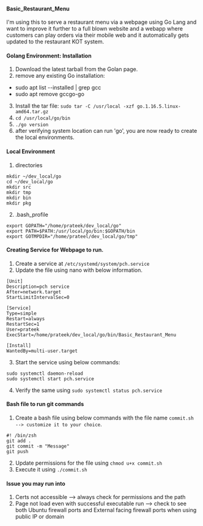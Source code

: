 #### Basic_Restaurant_Menu
I'm using this to serve a restaurant menu via a webpage using Go Lang and want to improve it further to a full blown website and a webapp where customers can play orders via their mobile web and it automatically gets updated to the restaurant KOT system.

#### Golang Environment: Installation 
1. Download the latest tarball from the Golan page. 
2. remove any existing Go installation:
  * sudo apt list --installed | grep gcc
  * sudo apt remove gccgo-go 
3. Install the tar file: `sudo tar -C /usr/local -xzf go.1.16.5.linux-amd64.tar.gz`
4. `cd /usr/local/go/bin`
5. `./go version`
6. after verifying system location can run 'go', you are now ready to create the local environments. 

#### Local Environment 
1. directories 
```
mkdir ~/dev_local/go
cd ~/dev_local/go
mkdir src
mkdir tmp
mkdir bin
mkdir pkg
```
2. .bash_profile
```
export GOPATH="/home/prateek/dev_local/go"
export PATH=$PATH:/usr/local/go/bin:$GOPATH/bin
export GOTMPDIR="/home/prateel/dev_local/go/tmp"
```

#### Creating Service for Webpage to run. 
1. Create a service at `/etc/systemd/system/pch.service`
2. Update the file using nano with below information.
```
[Unit]
Description=pch service
After=network.target
StartLimitIntervalSec=0

[Service]
Type=simple
Restart=always
RestartSec=1
User=prateek
ExecStart=/home/prateek/dev_local/go/bin/Basic_Restaurant_Menu

[Install]
WantedBy=multi-user.target

```
3. Start the service using below commands:
```
sudo systemctl daemon-reload
sudo systemctl start pch.service
```
4. Verify the same using `sudo systemctl status pch.service`

#### Bash file to run git commands
1. Create a bash file using below commands with the file name `commit.sh --> customize it to your choice`.
```
#! /bin/zsh
git add .
git commit -m "Message"
git push
```
2. Update permissions for the file using `chmod u+x commit.sh`
3. Execute it using `./commit.sh`

#### Issue you may run into
1. Certs not accessible --> always check for permissions and the path
2. Page not load even with successful executable run --> check to see both Ubuntu firewall ports and External facing firewall ports when using public IP or domain
